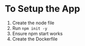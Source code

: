 # To Setup the App

1. Create the node file
2. Run `npm init -y`
3. Ensure npm start works
4. Create the Dockerfile
